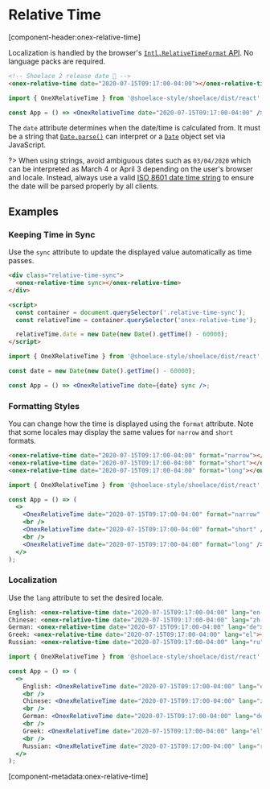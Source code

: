 # Relative Time

[component-header:onex-relative-time]

Localization is handled by the browser's [`Intl.RelativeTimeFormat` API](https://developer.mozilla.org/en-US/docs/Web/JavaScript/Reference/Global_Objects/Intl/RelativeTimeFormat). No language packs are required.

```html preview
<!-- Shoelace 2 release date 🎉 -->
<onex-relative-time date="2020-07-15T09:17:00-04:00"></onex-relative-time>
```

```jsx react
import { OneXRelativeTime } from '@shoelace-style/shoelace/dist/react';

const App = () => <OnexRelativeTime date="2020-07-15T09:17:00-04:00" />;
```

The `date` attribute determines when the date/time is calculated from. It must be a string that [`Date.parse()`](https://developer.mozilla.org/en-US/docs/Web/JavaScript/Reference/Global_Objects/Date/parse) can interpret or a [`Date`](https://developer.mozilla.org/en-US/docs/Web/JavaScript/Reference/Global_Objects/Date) object set via JavaScript.

?> When using strings, avoid ambiguous dates such as `03/04/2020` which can be interpreted as March 4 or April 3 depending on the user's browser and locale. Instead, always use a valid [ISO 8601 date time string](https://developer.mozilla.org/en-US/docs/Web/JavaScript/Reference/Global_Objects/Date/parse#Date_Time_String_Format) to ensure the date will be parsed properly by all clients.

## Examples

### Keeping Time in Sync

Use the `sync` attribute to update the displayed value automatically as time passes.

```html preview
<div class="relative-time-sync">
  <onex-relative-time sync></onex-relative-time>
</div>

<script>
  const container = document.querySelector('.relative-time-sync');
  const relativeTime = container.querySelector('onex-relative-time');

  relativeTime.date = new Date(new Date().getTime() - 60000);
</script>
```

```jsx react
import { OneXRelativeTime } from '@shoelace-style/shoelace/dist/react';

const date = new Date(new Date().getTime() - 60000);

const App = () => <OnexRelativeTime date={date} sync />;
```

### Formatting Styles

You can change how the time is displayed using the `format` attribute. Note that some locales may display the same values for `narrow` and `short` formats.

```html preview
<onex-relative-time date="2020-07-15T09:17:00-04:00" format="narrow"></onex-relative-time><br />
<onex-relative-time date="2020-07-15T09:17:00-04:00" format="short"></onex-relative-time><br />
<onex-relative-time date="2020-07-15T09:17:00-04:00" format="long"></onex-relative-time>
```

```jsx react
import { OneXRelativeTime } from '@shoelace-style/shoelace/dist/react';

const App = () => (
  <>
    <OnexRelativeTime date="2020-07-15T09:17:00-04:00" format="narrow" />
    <br />
    <OnexRelativeTime date="2020-07-15T09:17:00-04:00" format="short" />
    <br />
    <OnexRelativeTime date="2020-07-15T09:17:00-04:00" format="long" />
  </>
);
```

### Localization

Use the `lang` attribute to set the desired locale.

```html preview
English: <onex-relative-time date="2020-07-15T09:17:00-04:00" lang="en-US"></onex-relative-time><br />
Chinese: <onex-relative-time date="2020-07-15T09:17:00-04:00" lang="zh-CN"></onex-relative-time><br />
German: <onex-relative-time date="2020-07-15T09:17:00-04:00" lang="de"></onex-relative-time><br />
Greek: <onex-relative-time date="2020-07-15T09:17:00-04:00" lang="el"></onex-relative-time><br />
Russian: <onex-relative-time date="2020-07-15T09:17:00-04:00" lang="ru"></onex-relative-time>
```

```jsx react
import { OneXRelativeTime } from '@shoelace-style/shoelace/dist/react';

const App = () => (
  <>
    English: <OnexRelativeTime date="2020-07-15T09:17:00-04:00" lang="en-US" />
    <br />
    Chinese: <OnexRelativeTime date="2020-07-15T09:17:00-04:00" lang="zh-CN" />
    <br />
    German: <OnexRelativeTime date="2020-07-15T09:17:00-04:00" lang="de" />
    <br />
    Greek: <OnexRelativeTime date="2020-07-15T09:17:00-04:00" lang="el" />
    <br />
    Russian: <OnexRelativeTime date="2020-07-15T09:17:00-04:00" lang="ru" />
  </>
);
```

[component-metadata:onex-relative-time]
